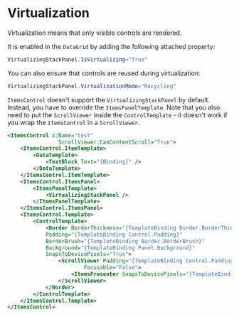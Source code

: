 # Virtualization

Virtualization means that only visible controls are rendered.

It is enabled in the `DataGrid` by adding the following attached property:

```csharp
VirtualizingStackPanel.IsVirtualizing="True"
```

You can also ensure that controls are reused during virtualization:

```csharp
VirtualizingStackPanel.VirtualizationMode="Recycling"
```

`ItemsControl` doesn't support the `VirtualizingStackPanel` by default. Instead, you have to override the `ItemsPanelTemplate`. Note that you also need to put the `ScrollViewer` inside the `ControlTemplate` - it doesn't work if you wrap the `ItemsControl` in a `ScrollViewer`.

```xml
<ItemsControl x:Name="test"
                ScrollViewer.CanContentScroll="True">
    <ItemsControl.ItemTemplate>
        <DataTemplate>
            <TextBlock Text="{Binding}" />
        </DataTemplate>
    </ItemsControl.ItemTemplate>
    <ItemsControl.ItemsPanel>
        <ItemsPanelTemplate>
            <VirtualizingStackPanel />
        </ItemsPanelTemplate>
    </ItemsControl.ItemsPanel>
    <ItemsControl.Template>
        <ControlTemplate>
            <Border BorderThickness="{TemplateBinding Border.BorderThickness}"
            Padding="{TemplateBinding Control.Padding}"
            BorderBrush="{TemplateBinding Border.BorderBrush}"
            Background="{TemplateBinding Panel.Background}"
            SnapsToDevicePixels="True">
                <ScrollViewer Padding="{TemplateBinding Control.Padding}"
                        Focusable="False">
                    <ItemsPresenter SnapsToDevicePixels="{TemplateBinding UIElement.SnapsToDevicePixels}" />
                </ScrollViewer>
            </Border>
        </ControlTemplate>
    </ItemsControl.Template>
</ItemsControl>
```
<!--stackedit_data:
eyJoaXN0b3J5IjpbNTAxMjQzNjc0XX0=
-->